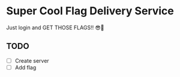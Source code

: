 # Super Cool Flag Delivery Service
Just login and GET THOSE FLAGS!! 😎😤 

## TODO
- [ ] Create server
- [ ] Add flag
